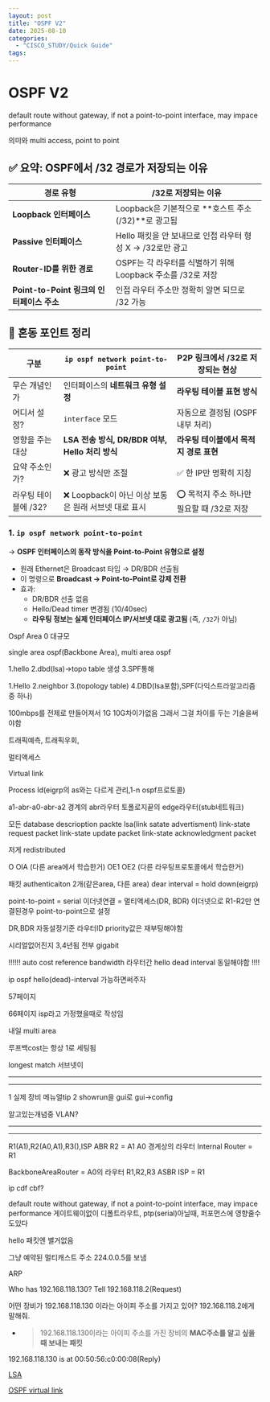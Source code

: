 ```yaml
---
layout: post
title: "OSPF V2"
date: 2025-08-10
categories:
  - "CISCO_STUDY/Quick Guide"
tags:
---
```



# OSPF V2

default route without gateway, if not a point-to-point interface, may impace performance

의미와 multi access, point to point

## ✅ 요약: OSPF에서 /32 경로가 저장되는 이유

| 경로 유형 | /32로 저장되는 이유 |
| --- | --- |
| **Loopback 인터페이스** | Loopback은 기본적으로 **호스트 주소(/32)**로 광고됨 |
| **Passive 인터페이스** | Hello 패킷을 안 보내므로 인접 라우터 형성 X → /32로만 광고 |
| **Router-ID를 위한 경로** | OSPF는 각 라우터를 식별하기 위해 Loopback 주소를 /32로 저장 |
| **Point-to-Point 링크의 인터페이스 주소** | 인접 라우터 주소만 정확히 알면 되므로 /32 가능 |

## 🔄 혼동 포인트 정리

| 구분 | `ip ospf network point-to-point` | P2P 링크에서 /32로 저장되는 현상 |
| --- | --- | --- |
| 무슨 개념인가 | 인터페이스의 **네트워크 유형 설정** | **라우팅 테이블 표현 방식** |
| 어디서 설정? | `interface` 모드 | 자동으로 결정됨 (OSPF 내부 처리) |
| 영향을 주는 대상 | **LSA 전송 방식, DR/BDR 여부, Hello 처리 방식** | **라우팅 테이블에서 목적지 경로 표현** |
| 요약 주소인가? | ❌ 광고 방식만 조절 | ✅ 한 IP만 명확히 지칭 |
| 라우팅 테이블에 /32? | ❌ Loopback이 아닌 이상 보통은 원래 서브넷 대로 표시 | ⭕ 목적지 주소 하나만 필요할 때 /32로 저장 |

### 1. `ip ospf network point-to-point`

→ **OSPF 인터페이스의 동작 방식을 Point-to-Point 유형으로 설정**

- 원래 Ethernet은 Broadcast 타입 → DR/BDR 선출됨
- 이 명령으로 **Broadcast → Point-to-Point로 강제 전환**
- 효과:
    - DR/BDR 선출 없음
    - Hello/Dead timer 변경됨 (10/40sec)
    - **라우팅 정보는 실제 인터페이스 IP/서브넷 대로 광고됨** (즉, `/32`가 아님)

Ospf
Area 0
대규모

single area ospf(Backbone Area), multi area ospf

1.hello
2.dbd(lsa)->topo table 생성
3.SPF통해

1.Hello
2.neighbor
3.(topology table)
4.DBD(lsa포함),SPF(다익스트라알고리즘중 하나)

100mbps를 전제로 만들어져서  1G 10G차이가없음 그래서 그걸 차이를 두는 기술을써야함

트래픽예측, 트래픽우회,

멀티액세스

Virtual link

Process Id(eigrp의 as와는 다르게 관리,1-n ospf프로토콜)

a1-abr-a0-abr-a2 경계의 abr라우터
토폴로지끝의 edge라우터(stub네트워크)

모든
database descrioption packte
lsa(link satate advertisment)
link-state request packet
link-state update packet
link-state acknowledgment packet

저게 redistributed

O
OIA (다른 area에서 학습한거)
OE1
OE2 (다른 라우팅프로토콜에서 학습한거)

패킷
authenticaiton 2개(같은area, 다른 area)
dear interval = hold down(eigrp)

point-to-point = serial
이더넷연결 = 멀티액세스(DR, BDR)
이더넷으로 R1-R2만 연결된경우 point-to-point으로 설정

DR,BDR 자동설정기준 라우터ID
priority값은 재부팅해야함

시리얼없어진지 3,4년됨 전부 gigabit

!!!!!! auto cost reference bandwidth
라우터간 hello dead interval 동일해야함 !!!!

ip ospf hello(dead)-interval 가능하면써주자

57페이지

66페이지 isp라고 가정했을때로 작성임

내일 multi area

루프백cost는 항상 1로 세팅됨

longest match
서브넷이

---

---

1 실제 장비
메뉴얼tip
2 showrun을 gui로 gui->config

알고있는개념중 VLAN?

---

---

R1(A1),R2(A0,A1),R3(),ISP
ABR R2 = A1 A0 경계상의 라우터
Internal Router = R1

BackboneAreaRouter = A0의 라우터 R1,R2,R3
ASBR ISP = R1

ip cdf cbf?

default route without gateway, if not a point-to-point interface, may impace performance
게이트웨이없이 디폴트라우트, ptp(serial)아닐때, 퍼포먼스에 영향줄수도있다

hello 패킷엔 별거없음

그냥 예약된 멀티캐스트 주소 224.0.0.5를 보냄

ARP

Who has 192.168.118.130? Tell 192.168.118.2(Request)

어떤 장비가 192.168.118.130 이라는 아이피 주소를 가지고 있어? 192.168.118.2에게 말해줘.

- > 192.168.118.130이라는 아이피 주소를 가진 장비의 **MAC주소를 알고 싶을 때 보내는 패킷**

192.168.118.130 is at 00:50:56:c0:00:08(Reply)

[LSA](OSPF%20V2%20230f22352173801fa577e55f447c2e8b/LSA%20234f22352173808f9093dfe52d6855da.md)

[OSPF virtual link](OSPF%20V2%20230f22352173801fa577e55f447c2e8b/OSPF%20virtual%20link%20234f2235217380689dd9d7f9e01afbd1.md)